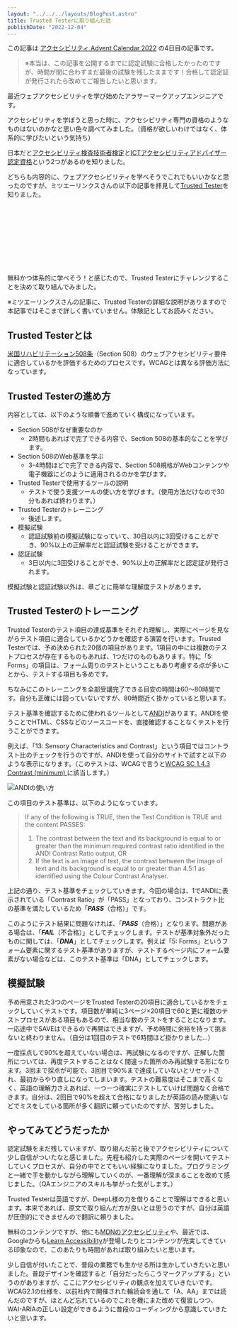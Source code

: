 ```yaml
---
layout: "../../../layouts/BlogPost.astro"
title: Trusted Testerに取り組んだ話
publishDate: "2022-12-04"
---
```


この記事は [アクセシビリティ Advent Calendar 2022](https://adventar.org/calendars/7377) の4日目の記事です。

> ※本当は、この記事を公開するまでに認定試験に合格したかったのですが、時間が間に合わずまだ最後の試験を残したままです！合格して認定証が発行されたら改めてご報告したいと思います。

最近ウェブアクセシビリティを学び始めたアラサーマークアップエンジニアです。

アクセシビリティを学ぼうと思った時に、アクセシビリティ専門の資格のようなものはないのかなと思い色々調べてみました。（資格が欲しいわけではなく、体系的に学びたいという気持ち）

日本だと[アクセシビリティ検査技術者検定](https://icc.infocreate.co.jp/icc/itiran/kentei.html)と[ICTアクセシビリティアドバイザー認定資格](https://aaict.jp/)という2つがあるのを知りました。

どちらも内容的に、ウェブアクセシビリティを学べそうでこれでもいいかなと思ったのですが、ミツエーリンクスさんの以下の記事を拝見して[Trusted Tester](https://training.section508testing.net/)を知りました。

<div class="iframely-embed"><div class="iframely-responsive" style="height: 140px; padding-bottom: 0;"><a href="https://www.mitsue.co.jp/knowledge/blog/a11y/202012/13_0900.html" data-iframely-url="//iframely.net/8shBuNh?card=small"></a></div></div>

無料かつ体系的に学べそう！と感じたので、Trusted Testerにチャレンジすることを決めて取り組んでみました。

※ミツエーリンクスさんの記事に、Trusted Testerの詳細な説明がありますので本記事ではそこまで詳しく書いていません。体験記としてお読みください。

## Trusted Testerとは

[米国リハビリテーション508条](https://www.access-board.gov/ict/)（Section 508）のウェブアクセシビリティ要件に適合しているかを評価するためのプロセスです。WCAGとは異なる評価方法になっています。

## Trusted Testerの進め方

内容としては、以下のような順番で進めていく構成になっています。

- Section 508がなぜ重要なのか
  - 2時間もあればで完了できる内容で、Section 508の基本的なことを学びます。
- Section 508のWeb基準を学ぶ
  - 3-4時間ほどで完了できる内容で、Section 508規格がWebコンテンツや電子機器にどのように適用されるのかを学びます。
- Trusted Testerで使用するツールの説明
  - テストで使う支援ツールの使い方を学びます。（使用方法だけなので30分もあれば終わります。）
- Trusted Testerのトレーニング
  - 後述します。
- 模擬試験
  - 認証試験前の模擬試験になっていて、30日以内に3回受けることができ、90%以上の正解率だと認証試験を受けることができます。
- 認証試験
  - 3日以内に3回受けることができ、90%以上の正解率だと認定証が発行されます。

模擬試験と認証試験以外は、章ごとに簡単な理解度テストがあります。

## Trusted Testerのトレーニング

Trusted Testerのテスト項目の達成基準をそれぞれ理解し、実際にページを見ながらテスト項目に適合しているかどうかを確認する演習を行います。Trusted Testerでは、予め決められた20個の項目があります。1項目の中には複数のテストプロセスが存在するものもあれば、1つだけのものもあります。特に「5: Forms」の項目は、フォーム周りのテストということもあり考慮する点が多いことから、テストする項目も多めです。

ちなみにこのトレーニングを全部受講完了できる目安の時間は60〜80時間です。自分も正確には図っていないですが、80時間近く掛かっていると思います。

テスト基準を確認するために使われるツールとして[ANDI](https://www.ssa.gov/accessibility/andi/help/install.html)があります。ANDIを使うことでHTML、CSSなどのソースコードを、直接確認することなくテストを行うことができます。

例えば、「13: Sensory Characteristics and Contrast」という項目ではコントラスト比のチェックを行うのですが、ANDIを使って自分のサイトで試すと以下のような表示になります。（このテストは、WCAGで言うと[WCAG SC 1.4.3 Contrast (minimum) ](https://waic.jp/docs/WCAG21/Understanding/contrast-minimum.html)に該当します。）

![ANDIの使い方](/images/20221204.png)

この項目のテスト基準は、以下のようになっています。

> If any of the following is TRUE, then the Test Condition is TRUE and the content PASSES:
>   1. The contrast between the text and its background is equal to or greater than the minimum required contrast ratio identified in the ANDI Contrast Ratio output, OR
>   2. If the text is an image of text, the contrast between the image of text and its background is equal to or greater than 4.5:1 as identified using the Colour Contrast Analyser.

上記の通り、テスト基準をチェックしていきます。今回の場合は、1でANDIに表示されている「Contrast Ratio」が「PASS」となっており、コンストラクト比の基準を満たしているため「***PASS***（合格）」です。

このようにテスト結果に問題なければ、「***PASS***（合格）」となります。問題がある場合は、「***FAIL***（不合格）」としてチェックします。テストが基準対象外だったものに関しては、「***DNA***」としてチェックします。例えば「5: Forms」というフォーム要素に関するテスト基準がありますが、テストするページ内にフォーム要素がない場合などは、このテスト基準は「DNA」としてチェックします。

## 模擬試験
予め用意された3つのページをTrusted Testerの20項目に適合しているかをチェックしていくテストです。項目数が単純に3ページ×20項目で60と更に複数のテストプロセスがある項目もあるので、相当な数のテストをすることになります。一応途中でSAVEはできるので再開はできますが、予め時間に余裕を持って挑まないと終わりません。（自分は1回目のテストで6時間ほど掛かりました...）

一度採点して90%を超えていない場合は、再試験になるのですが、正解した箇所については、再度テストすることはなく間違った箇所のみ再試験する形になります。3回まで採点が可能で、3回目で90%まで達成していないとリセットされ、最初からやり直しになってしまいます。テストの難易度はそこまで高くなく、英語の理解力さえあれば、一つ一つ確実にテストしていけば問題なく合格できます。自分は、2回目で90%を超えて合格になりましたが英語の読み間違いなどでミスをしている箇所が多く翻訳に頼っていたのですが、苦労しました。



## やってみてどうだったか

認定試験をまだ残していますが、取り組んだ前と後でアクセシビリティについて少し自信がついたなと感じました。先程も紹介した実際のページを開いてテストしていくプロセスが、自分の中でとてもいい経験になりました。プログラミングと一緒で手を動かしながら理解していくのが、一番理解が深まることを改めて感じました。（QAエンジニアのスキルも挙がった気がします。）

Trusted Testerは英語ですが、DeepL様の力を借りることで理解はできると思います。本来であれば、原文で取り組んだ方が良いとは思うのですが、自分は英語が圧倒的にできませんので翻訳に頼りました。

無料のコンテンツですが、他にも[MDNのアクセシビリティ](https://developer.mozilla.org/ja/docs/Learn/Accessibility)や、最近では、Googleからも[Learn Accessibility](https://web.dev/learn/accessibility/)が登場したりとコンテンツが充実してきている印象なので、このあたりも時間があれば取り組みたいと思います。

少し自信が付いたことで、普段の業務でも生かせる所は生かしていきたいと思いました。普段デザインを確認すると「自分だったらこうマークアップする」というのがありますが、ここにアクセシビリティの観点を加えていきたいです。WCAG2.1の仕様を、以前社内で開催された輪読会を通して「A、AA」までは読んだのですが、ほとんど忘れているのでこれを機にまた改めて復習しつつ、WAI-ARIAの正しい設定ができるように普段のコーディングから意識していきたいと思います。

